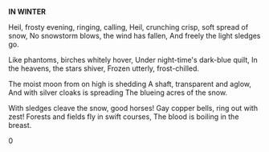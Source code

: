 
**IN WINTER**

Heil, frosty evening, ringing, calling, Heil, crunching crisp, soft spread of snow, No snowstorm blows, the wind has fallen, And freely the light sledges go.

Like phantoms, birches whitely hover, Under night-time's dark-blue quilt, In the heavens, the stars shiver, Frozen utterly, frost-chilled.

The moist moon from on high is shedding A shaft, transparent and aglow, And with silver cloaks is spreading The blueing acres of the snow.

With sledges cleave the snow, good horses! Gay copper bells, ring out with zest! Forests and fields fly in swift courses, The blood is boiling in the breast.

0
